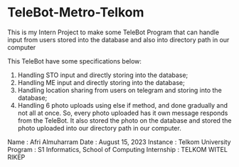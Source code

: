 # TeleBot-Metro-Telkom
This is my Intern Project to make some TeleBot Program that can handle input from users stored into the database and also into directory path in our computer

This TeleBot have some specifications below:
  1. Handling STO input and directly storing into the database;
  2. Handling ME input and directly storing into the database;
  3. Handling location sharing from users on telegram and storing into the database;
  4. Handling 6 photo uploads using else if method, and done gradually and not all at once. So, every photo uploaded has it own message responds from the TeleBot.
     It also stored the photo on the database and stored the photo uploaded into our directory path in our computer.
     
Name : Afri Almuharram 
Date : August 15, 2023 
Instance : Telkom University 
Program : S1 Informatics, School of Computing
Internship : TELKOM WITEL RIKEP
